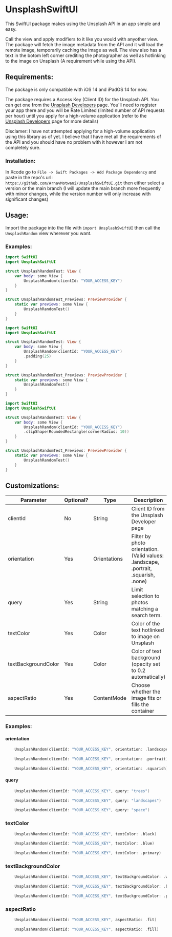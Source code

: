 # UnsplashSwiftUI

This SwiftUI package makes using the Unsplash API in an app simple and easy. 

Call the view and apply modifiers to it like you would with anyother view. The package will fetch the image metadata from the API and it will load the remote image, temporarily caching the image as well. The view also has a text in the botom left corner crediting the photographer as well as hotlinking to the image on Unsplash (A requirement while using the API). 

## Requirements:
The package is only compatible with iOS 14 and iPadOS 14 for now.

The package requires a Access Key (Client ID) for the Unsplash API. You can get one from the [Unsplash Developers](https://unsplash.com/developers) page. You'll need to register your app there and you will be Rate Limited (limited number of API requests per hour) until you apply for a high-volume application (refer to the [Unsplash Developers](https://unsplash.com/developers) page for more details)

Disclamer: I have not attempted applying for a high-volume application using this library as of yet. I believe that I have met all the requirements of the API and you should have no problem with it however I am not completely sure.

### Installation: 
In Xcode go to `File -> Swift Packages -> Add Package Dependency` and paste in the repo's url: `https://github.com/ArnavMotwani/UnsplashSwiftUI.git` then either select a version or the main branch (I will update the main branch more frequently with minor changes, while the version number will only increase with significant changes)

## Usage:
Import the package into the file with  `import UnsplashSwiftUI` then call the `UnsplashRandom` view wherever you want.

### Examples:

```swift
import SwiftUI
import UnsplashSwiftUI

struct UnsplashRandomTest: View {
    var body: some View {
        UnsplashRandom(clientId: "YOUR_ACCESS_KEY")
    }
}

struct UnsplashRandomTest_Previews: PreviewProvider {
    static var previews: some View {
        UnsplashRandomTest()
    }
}
```

```swift
import SwiftUI
import UnsplashSwiftUI

struct UnsplashRandomTest: View {
    var body: some View {
        UnsplashRandom(clientId: "YOUR_ACCESS_KEY")
        .padding(25)
    }
}

struct UnsplashRandomTest_Previews: PreviewProvider {
    static var previews: some View {
        UnsplashRandomTest()
    }
}
```

```swift
import SwiftUI
import UnsplashSwiftUI

struct UnsplashRandomTest: View {
    var body: some View {
        UnsplashRandom(clientId: "YOUR_ACCESS_KEY")
        .clipShape(RoundedRectangle(cornerRadius: 10))
    }
}

struct UnsplashRandomTest_Previews: PreviewProvider {
    static var previews: some View {
        UnsplashRandomTest()
    }
}
```
## Customizations:

| Parameter           | Optional? | Type         | Description                                                                            | Default         |
|---------------------|-----------|--------------|----------------------------------------------------------------------------------------|-----------------|
| clientId            | No        | String       | Client ID from the Unsplash Developer page                                             | -               |
| orientation         | Yes       | Orientations | Filter by photo orientation. (Valid values:   .landscape, .portrait, .squarish, .none) | -               |
| query               | Yes       | String       | Limit selection to photos matching a search term.                                      | -               |
| textColor           | Yes       | Color        | Color of the text hotlinked to image on Unsplash                                       | Color.white     |
| textBackgroundColor | Yes       | Color        | Color of text background (opacity set to 0.2 automatically)                            | Color.black     |
| aspectRatio         | Yes       | ContentMode  | Choose whether the image fits or fills the container                                   | ContentMode.fit |

### Examples: 

#### orientation
```swift
    UnsplashRandom(clientId: "YOUR_ACCESS_KEY", orientation: .landscape)
    
    UnsplashRandom(clientId: "YOUR_ACCESS_KEY", orientation: .portrait)
    
    UnsplashRandom(clientId: "YOUR_ACCESS_KEY", orientation: .squarish)
```

#### query

```swift
    UnsplashRandom(clientId: "YOUR_ACCESS_KEY", query: "trees")
    
    UnsplashRandom(clientId: "YOUR_ACCESS_KEY", query: "landscapes")
    
    UnsplashRandom(clientId: "YOUR_ACCESS_KEY", query: "space")
```

### textColor

```swift
    UnsplashRandom(clientId: "YOUR_ACCESS_KEY", textColor: .black)
    
    UnsplashRandom(clientId: "YOUR_ACCESS_KEY", textColor: .blue)
    
    UnsplashRandom(clientId: "YOUR_ACCESS_KEY", textColor: .primary)
```

### textBackgroundColor

```swift
    UnsplashRandom(clientId: "YOUR_ACCESS_KEY", textBackgroundColor: .white)
    
    UnsplashRandom(clientId: "YOUR_ACCESS_KEY", textBackgroundColor: .blue)
    
    UnsplashRandom(clientId: "YOUR_ACCESS_KEY", textBackgroundColor: .primary)
```

### aspectRatio

```swift
    UnsplashRandom(clientId: "YOUR_ACCESS_KEY", aspectRatio: .fit)
    
    UnsplashRandom(clientId: "YOUR_ACCESS_KEY", aspectRatio: .fill)
```
